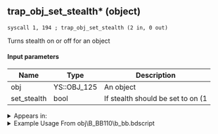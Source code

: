 ## trap_obj_set_stealth* (object)

`syscall 1, 194 ; trap_obj_set_stealth (2 in, 0 out)`

Turns stealth on or off for an object

#### Input parameters
| Name | Type | Description
|------|------|------------
| obj   | YS::OBJ_125   | An object
| set_stealth   | bool   | If stealth should be set to on (1




<details>
	<summary>Appears in:</summary>
| filename | Entity (obj)
|----------|-------------
| obj\B_BB110\b_bb.bdscript       | ((B) Dark Thorn)          
| obj\B_BB120\b_bb.bdscript       | ((B) Shadow Stalker)          
| obj\B_EX370\b_ex.bdscript       | ((B) Zexion (Absent Silhouette))          
| obj\B_LK120\b_lk.bdscript       | ((B) Groundshaker)          

</details>

<details>
	<summary>Example Usage From obj\B_BB110\b_bb.bdscript</summary>
```
L11216:
 pushFromFSp 0
 pushImm -1
 syscall 1, 194 ; trap_obj_set_stealth (2 in, 0 out)
 pushFromFSp 0
 fetchValue 4
 gosub 4, L5355
 pushFromFSp 0
 fetchValue 4
 pushImm 0
 pushImmf 0
 syscall 1, 12 ; trap_sysobj_motion_change (3 in, 0 out)
 ret
```
</details>

